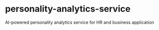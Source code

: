# personality-analytics-service
AI-powered personality analytics service for HR and business application
